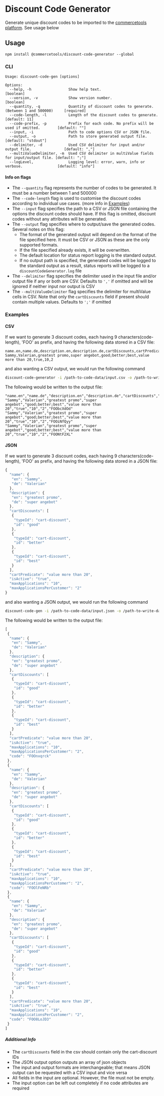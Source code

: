 # Discount Code Generator

Generate unique discount codes to be imported to the [commercetools platform](https://dev.commercetools.com/). See usage below

## Usage
`npm install @commercetools/discount-code-generator --global`

### CLI
```
Usage: discount-code-gen [options]

Options:
  --help, -h                 Show help text.                                                     [boolean]
  --version, -v              Show version number.                                                [boolean]
  --quantity, -q             Quantity of discount codes to generate. (Between 1 and 500000)     [required]
  --code-length, -l          Length of the discount codes to generate.                       [default: 11]
  --code-prefix, -p          Prefix for each code. No prefix will be used if omitted.        [default: ""]
  --input, -i                Path to code options CSV or JSON file.
  --output, -o               Path to store generated output file.                      [default: "stdout"]
  --delimiter, -d            Used CSV delimiter for input and/or output file.               [default: ","]
  --multiValueDelimiter, -m  Used CSV delimiter in multiValue fields for input/output file. [default: ";"]
  --logLevel,                Logging level: error, warn, info or verbose.                [default: "info"]
```

#### Info on flags
- The `--quantity` flag represents the number of codes to be generated. It must be a number between 1 and 500000
- The `--code-length` flag is used to customise the discount codes according to individual use cases. (more info in [Examples](#examples))
- The `--input` flag specifies the path to a CSV or JSON file containing the options the discount codes should have. If this flag is omitted, discount codes without any attributes will be generated.
- The `--output` flag specifies where to output/save the generated codes. Several notes on this flag:
  - The format of the generated output will depend on the format of the file specified here. It must be CSV or JSON as these are the only supported formats.
  - If the file specified already exists, it will be overwritten.
  - The default location for status report logging is the standard output.
  - If no output path is specified, the generated codes will be logged to the standard output as a result, status reports will be logged to a `discountCodeGenerator.log` file
- The `--delimiter` flag specifies the delimiter used in the input file and/or output file if any or both are CSV. Defaults to `','` if omitted and will be ignored if neither input nor output is CSV
- The `--multiValueDelimiter` flag specifies the delimiter for multiValue cells in CSV. Note that only the `cartDiscounts` field if present should contain multiple values. Defaults to `';'` if omitted

### Examples
#### CSV
If we want to generate 3 discount codes, each having 9 characters(code-length), 'FOO' as prefix, and having the following data stored in a CSV file:
```csv
name.en,name.de,description.en,description.de,cartDiscounts,cartPredicate,isActive,maxApplications,maxApplicationsPerCustomer
Sammy,Valerian,greatest promo,super angebot,good;better;best,value more than 20,true,10,2
```
and also wanting a CSV output, we would run the following command
```bash
discount-code-generator -i /path-to-code-data/input.csv -o /path-to-write-data/output.csv -q 3 -l 9 -p FOO
```

The following would be written to the output file:
```csv
"name.en","name.de","description.en","description.de","cartDiscounts","cartPredicate","isActive","maxApplications","maxApplicationsPerCustomer","code"
"Sammy","Valerian","greatest promo","super angebot","good;better;best","value more than 20","true","10","2","FOObcXdOd"
"Sammy","Valerian","greatest promo","super angebot","good;better;best","value more than 20","true","10","2","FOOiNfQyy"
"Sammy","Valerian","greatest promo","super angebot","good;better;best","value more than 20","true","10","2","FOONtF2XL"
```

#### JSON
If we want to generate 3 discount codes, each having 9 characters(code-length), 'FOO' as prefix, and having the following data stored in a JSON file:
```js
{
  "name": {
   "en": "Sammy",
   "de": "Valerian"
  },
  "description": {
   "en": "greatest promo",
   "de": "super angebot"
  },
  "cartDiscounts": [
   {
    "typeId": "cart-discount",
    "id": "good"
   },
   {
    "typeId": "cart-discount",
    "id": "better"
   },
   {
    "typeId": "cart-discount",
    "id": "best"
   }
  ],
  "cartPredicate": "value more than 20",
  "isActive": "true",
  "maxApplications": "10",
  "maxApplicationsPerCustomer": "2"
}
```
and also wanting a JSON output, we would run the following command
```bash
discount-code-gen -i /path-to-code-data/input.json -o /path-to-write-data/output.json -q 3 -l 9 -p FOO
```

The following would be written to the output file:
```js
[
 {
  "name": {
   "en": "Sammy",
   "de": "Valerian"
  },
  "description": {
   "en": "greatest promo",
   "de": "super angebot"
  },
  "cartDiscounts": [
   {
    "typeId": "cart-discount",
    "id": "good"
   },
   {
    "typeId": "cart-discount",
    "id": "better"
   },
   {
    "typeId": "cart-discount",
    "id": "best"
   }
  ],
  "cartPredicate": "value more than 20",
  "isActive": "true",
  "maxApplications": "10",
  "maxApplicationsPerCustomer": "2",
  "code": "FOOnxqrck"
 },
 {
  "name": {
   "en": "Sammy",
   "de": "Valerian"
  },
  "description": {
   "en": "greatest promo",
   "de": "super angebot"
  },
  "cartDiscounts": [
   {
    "typeId": "cart-discount",
    "id": "good"
   },
   {
    "typeId": "cart-discount",
    "id": "better"
   },
   {
    "typeId": "cart-discount",
    "id": "best"
   }
  ],
  "cartPredicate": "value more than 20",
  "isActive": "true",
  "maxApplications": "10",
  "maxApplicationsPerCustomer": "2",
  "code": "FOOlFeNRb"
 },
 {
  "name": {
   "en": "Sammy",
   "de": "Valerian"
  },
  "description": {
   "en": "greatest promo",
   "de": "super angebot"
  },
  "cartDiscounts": [
   {
    "typeId": "cart-discount",
    "id": "good"
   },
   {
    "typeId": "cart-discount",
    "id": "better"
   },
   {
    "typeId": "cart-discount",
    "id": "best"
   }
  ],
  "cartPredicate": "value more than 20",
  "isActive": "true",
  "maxApplications": "10",
  "maxApplicationsPerCustomer": "2",
  "code": "FOO8LoJD3"
 }
]
```

##### Additional Info
- The `cartDiscounts` field in the csv should contain only the cart-discount IDs
- The JSON output option outputs an array of json objects
- The input and output formats are interchangeable; that means JSON output can be requested with a CSV input and vice versa
- All fields in the input are optional. However, the file must not be empty.
- The input option can be left out completely if no code attributes are required
